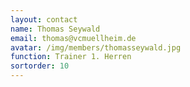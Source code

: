 ```yaml
---
layout: contact
name: Thomas Seywald
email: thomas@vcmuellheim.de
avatar: /img/members/thomasseywald.jpg
function: Trainer 1. Herren
sortorder: 10
---
```

